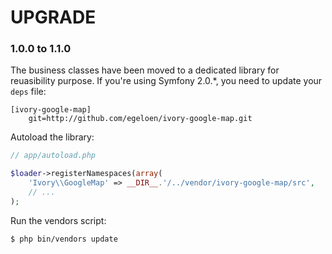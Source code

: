 # UPGRADE

### 1.0.0 to 1.1.0

The business classes have been moved to a dedicated library for reuasibility purpose. If you're using Symfony 2.0.*,
you need to update your `deps` file:

```
[ivory-google-map]
    git=http://github.com/egeloen/ivory-google-map.git
```

Autoload the library:

``` php
// app/autoload.php

$loader->registerNamespaces(array(
    'Ivory\\GoogleMap' => __DIR__.'/../vendor/ivory-google-map/src',
    // ...
);
```

Run the vendors script:

``` bash
$ php bin/vendors update
```
